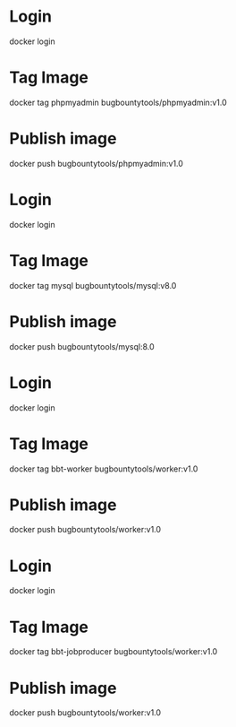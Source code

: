 # Login
docker login

# Tag Image
docker tag phpmyadmin bugbountytools/phpmyadmin:v1.0

# Publish image
docker push bugbountytools/phpmyadmin:v1.0


# Login
docker login

# Tag Image
docker tag mysql bugbountytools/mysql:v8.0

# Publish image
docker push bugbountytools/mysql:8.0



# Login
docker login

# Tag Image
docker tag bbt-worker bugbountytools/worker:v1.0

# Publish image
docker push bugbountytools/worker:v1.0



# Login
docker login

# Tag Image
docker tag bbt-jobproducer bugbountytools/worker:v1.0

# Publish image
docker push bugbountytools/worker:v1.0



